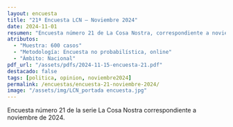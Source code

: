 ```yaml
---
layout: encuesta
title: "21ª Encuesta LCN — Noviembre 2024"
date: 2024-11-01
resumen: "Encuesta número 21 de La Cosa Nostra, correspondiente a noviembre de 2024."
atributos:
  - "Muestra: 600 casos"
  - "Metodología: Encuesta no probabilística, online"
  - "Ámbito: Nacional"
pdf_url: "/assets/pdfs/2024-11-15-encuesta-21.pdf"
destacado: false
tags: [politica, opinion, noviembre2024]
permalink: /encuestas/encuesta-21-noviembre-2024/
image: "/assets/img/LCN_portada encuesta.jpg"
---
```


Encuesta número 21 de la serie La Cosa Nostra correspondiente a noviembre de 2024.
